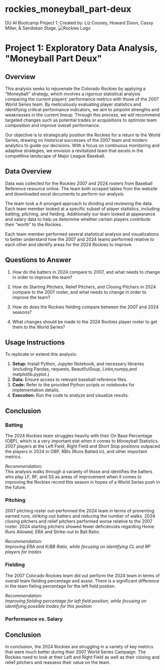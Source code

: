 # rockies_moneyball_part-deux
DU AI Bootcamp Project 1.
Created by: Liz Cooney, Howard Dixon, Cassy Miller, & Sandokan Stage.
![Rockies Logo](https://upload.wikimedia.org/wikipedia/en/c/c0/Colorado_Rockies_full_logo.svg)
# Project 1: Exploratory Data Analysis, "Moneyball Part Deux"

## Overview

This analysis seeks to rejuvenate the Colorado Rockies by applying a "Moneyball" strategy, which involves a rigorous statistical analysis comparing the current players' performance metrics with those of the 2007 World Series team. By meticulously evaluating player statistics and identifying critical performance indicators, we aim to pinpoint strengths and weaknesses in the current lineup. Through this process, we will recommend targeted changes such as potential trades or acquisitions to optimize team composition and improve overall performance. 

Our objective is to strategically position the Rockies for a return to the World Series, drawing on historical successes of the 2007 team and modern analytics to guide our decisions. With a focus on continuous monitoring and adaptive strategies, we envision a revitalized team that excels in the competitive landscape of Major League Baseball.


## Data Overview

Data was collected for the Rockies 2007 and 2024 rosters from Baseball Reference resource online. The team both scraped tables from the website and downloaded excel documents to perform our analysis. 

The team took a 4-pronged approach to dividing and reviewing the data. Each team member looked at a specific subset of player statistics, including batting, pitching, and fielding. Additionally our team looked at appearance and salary data to help us determine whether certain players contribute their “worth”  to the Rockies. 

Each team member performed several statistical analysis and visualizations to better understand how the 2007 and 2024 teams performed relative to each other and identify areas for the 2024 Rockies to improve. 

## Questions to Answer

1. How do the batters in 2024 compare to 2007, and what needs to change in order to improve the team?

2. How do Starting Pitchers, Relief Pitchers, and Closing Pitchers in 2024 compare to the 2007 roster, and what needs to change in order to improve the team?

3. How do does the Rockies fielding compare between the 2007 and 2024 seasons?

4. What changes should be made to the 2024 Rockies player roster to get them to the World Series?

## Usage Instructions

To replicate or extend this analysis:

1. **Setup:** Install Python, Jupyter Notebook, and necessary libraries (including Pandas, requests, BeautifulSoup, Links,numpy,and matplotlib.pyplot.)
2. **Data:** Ensure access to relevant baseball reference files. 
3. **Code:** Refer to the provided Python scripts or notebooks for implementation details.
4. **Execution:** Run the code to analyze and visualize results.

## Conclusion

### Batting
The 2024 Rockies team struggles heavily with their On Base Percentage (OBP), which is a very important stat when it comes to Moneyball Statistics. 2007 players at the Left Field, Right Field and Short Stop positions outpaced the players in 2024 in OBP, RBIs (Runs Batted in), and other important metrics. 

*Recommendation:*  
This analysis walks through a varaiety of those and identifies the batters who play LF, RF, and SS as areas of improvement when it comes to improving the Rockies record this season in hopes of a World Series push in the future.

### Pitching
2007 pitching roster out-performed the 2024 team in terms of preventing earned runs, striking-out batters and reducing the number of walks. 2024 closing pitchers and relief pitchers performed worse relative to the 2007 roster. 2024 starting pitchers showed fewer deficiencies regarding Home Runs Allowed, ERA and Strike-out to Ball Ratio. 

*Recommendation:*  
*Improving ERA and K/BB Ratio, while focusing on identifying CL and RP players for trades*

### Fielding
The 2007 Colorado Rockies team did out perform the 2024 team in terms of overall team fielding percentage and assist. There is a significant difference in the team fieling percentage for the left field postion.

*Recommendation:*  
*Improving fielding percentage for left field position, while focusing on identifying possible trades for this position*
### Performance vs. Salary


## Conclusion
In conclusion, the 2024 Rockies are struggling in a variety of key metrics that were much better during their 2007 World Series Campaign. The Rockies need to look at their Left and Right Field as well as their closing and relief pitchers and reassess their value on the team.
